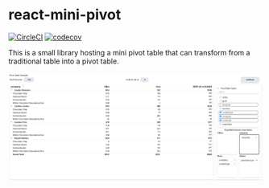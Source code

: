 # react-mini-pivot
[![CircleCI](https://dl.circleci.com/status-badge/img/gh/C5m7b4/react-mini-pivot/tree/master.svg?style=svg)](https://dl.circleci.com/status-badge/redirect/gh/C5m7b4/react-mini-pivot/tree/master)
[![codecov](https://codecov.io/gh/C5m7b4/react-mini-pivot/graph/badge.svg?token=D6N3OMUP5Z)](https://codecov.io/gh/C5m7b4/react-mini-pivot)

This is a small library hosting a mini pivot table that can transform from a traditional table into a pivot table. 

![alt pivottable](images/pivotTable.png)